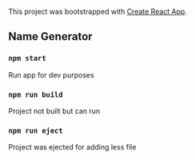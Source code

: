 This project was bootstrapped with [Create React App](https://github.com/facebook/create-react-app).

## Name Generator

### `npm start`
Run app for dev purposes

### `npm run build`
Project not built but can run

### `npm run eject`
Project was ejected for adding less file

